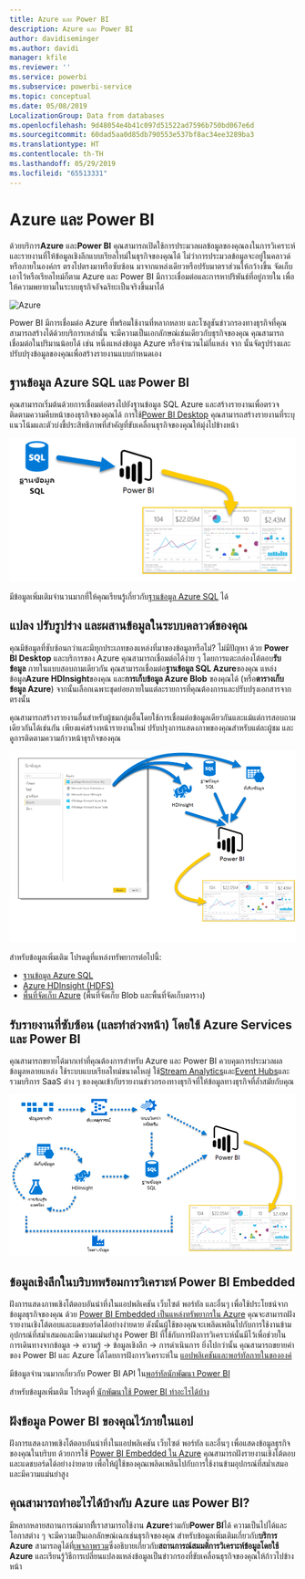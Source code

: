 ```yaml
---
title: Azure และ Power BI
description: Azure และ Power BI
author: davidiseminger
ms.author: davidi
manager: kfile
ms.reviewer: ''
ms.service: powerbi
ms.subservice: powerbi-service
ms.topic: conceptual
ms.date: 05/08/2019
LocalizationGroup: Data from databases
ms.openlocfilehash: 9d48054e4b41c097d51522ad7596b750bd067e6d
ms.sourcegitcommit: 60dad5aa0d85db790553e537bf8ac34ee3289ba3
ms.translationtype: HT
ms.contentlocale: th-TH
ms.lasthandoff: 05/29/2019
ms.locfileid: "65513331"
---
```

# <a name="azure-and-power-bi"></a>Azure และ Power BI

ด้วยบริการ**Azure** และ**Power BI** คุณสามารถเปิดใช้การประมวลผลข้อมูลของคุณลงในการวิเคราะห์และรายงานที่ให้ข้อมูลเชิงลึกแบบเรียลไทม์ในธุรกิจของคุณได้ ไม่ว่าการประมวลข้อมูลจะอยู่ในคลาวด์หรือภายในองค์กร ตรงไปตรงมาหรือซับซ้อน มาจากแหล่งเดียวหรือปรับมาตราส่วนให้กว้างขึ้น จัดเก็บเอาไว้หรือเรียลไทม์ก็ตาม Azure และ Power BI มีภาวะเชื่อมต่อและการหาปริพันธ์ที่อยู่ภายใน เพื่อให้ความพยายามในระบบธุรกิจอัจฉริยะเป็นจริงขึ้นมาได้

![Azure](media/service-azure-and-power-bi/azure_1.png)

Power BI มีการเชื่อมต่อ Azure ที่พร้อมใช้งานที่หลากหลาย และโซลูชันข่าวกรองทางธุรกิจที่คุณสามารถสร้างได้ด้วยบริการเหล่านั้น จะมีความเป็นเอกลักษณ์เช่นเดียวกับธุรกิจของคุณ คุณสามารถเชื่อมต่อในปริมานน้อยได้ เช่น หนึ่งแหล่งข้อมูล Azure หรือจำนวนไม่กี่แหล่ง จาก นั้นจัดรูปร่างและปรับปรุงข้อมูลของคุณเพื่อสร้างรายงานแบบกำหนดเอง

## <a name="azure-sql-database-and-power-bi"></a>ฐานข้อมูล Azure SQL และ Power BI

คุณสามารถเริ่มต้นด้วยการเชื่อมต่อตรงไปยังฐานข้อมูล SQL Azure และสร้างรายงานเพื่อตรวจติดตามความคืบหน้าของธุรกิจของคุณได้ การใช้[Power BI Desktop](desktop-getting-started.md) คุณสามารถสร้างรายงานที่ระบุแนวโน้มและตัวบ่งชี้ประสิทธิภาพที่สำคัญที่ขับเคลื่อนธุรกิจของคุณให้มุ่งไปข้างหน้า

![SQL ไปยัง PBI](media/service-azure-and-power-bi/azure_2_sqltopbi.png)

มีข้อมูลเพิ่มเติมจำนวนมากที่ให้คุณเรียนรู้เกี่ยวกับ[ฐานข้อมูล Azure SQL](http://azure.microsoft.com/services/sql-database/) ได้

## <a name="transform-shape-and-merge-your-cloud-data"></a>แปลง ปรับรูปร่าง และผสานข้อมูลในระบบคลาวด์ของคุณ

คุณมีข้อมูลที่ซับซ้อนกว่าและมีทุกประเภทของแหล่งที่มาของข้อมูลหรือไม่? ไม่มีปัญหา ด้วย **Power BI Desktop** และบริการของ Azure คุณสามารถเชื่อมต่อได้ง่าย ๆ โดยการแตะกล่องโต้ตอบ**รับข้อมูล** ภายในแบบสอบถามเดียวกัน คุณสามารถเชื่อมต่อ**ฐานข้อมูล SQL Azure**ของคุณ แหล่งข้อมูล**Azure HDInsight**ของคุณ และ**การเก็บข้อมูล Azure Blob** ของคุณได้ (หรือ**ตารางเก็บข้อมูล Azure**) จากนั้นเลือกเฉพาะชุดย่อยภายในแต่ละรายการที่คุณต้องการและปรับปรุงเอกสารจากตรงนั้น

คุณสามารถสร้างรายงานอื่นสำหรับผู้ชมกลุ่มอื่นโดยใช้การเชื่อมต่อข้อมูลเดียวกันและแม้แต่การสอบถามเดียวกันได้เช่นกัน เพียงแค่สร้างหน้ารายงานใหม่ ปรับปรุงการแสดงภาพของคุณสำหรับแต่ละผู้ชม และดูการติดตามความก้าวหน้าธุรกิจของคุณ

![Multiple ไปยัง PBI](media/service-azure-and-power-bi/azure_3_multipletopbi.png)

สำหรับข้อมูลเพิ่มเติม โปรดดูที่แหล่งทรัพยากรต่อไปนี้:

* [ฐานข้อมูล Azure SQL](http://azure.microsoft.com/services/sql-database/)
* [Azure HDInsight (HDFS)](http://azure.microsoft.com/services/hdinsight/)
* [พื้นที่จัดเก็บ Azure](http://azure.microsoft.com/services/storage/) (พื้นที่จัดเก็บ Blob และพื้นที่จัดเก็บตาราง)

## <a name="get-complex-and-ahead-using-azure-services-and-power-bi"></a>รับรายงานที่ซับซ้อน (และทำล่วงหน้า) โดยใช้ Azure Services และ Power BI

คุณสามารถขยายได้มากเท่าที่คุณต้องการสำหรับ Azure และ Power BI ควบคุมการประมวลผลข้อมูลหลายแหล่ง ใช้ระบบแบบเรียลไทม์ขนาดใหญ่ ใช้[Stream Analytics](http://azure.microsoft.com/services/stream-analytics/)และ[Event Hubs](http://azure.microsoft.com/services/event-hubs/)และรวมบริการ SaaS ต่าง ๆ ของคุณเข้ากับรายงานข่าวกรองทางธุรกิจที่ให้ข้อมูลทางธุรกิจที่ล้ำสมัยกับคุณ

![Azure เชิงซ้อน](media/service-azure-and-power-bi/azure_4_complex.png)

## <a name="context-insights-with-power-bi-embedded-analytics"></a>ข้อมูลเชิงลึกในบริบทพร้อมการวิเคราะห์ Power BI Embedded

ฝังการแสดงภาพเชิงโต้ตอบอันน่าทึ่งในแอปพลิเคชัน เว็บไซต์ พอร์ทัล และอื่นๆ เพื่อใช้ประโยชน์จากข้อมูลธุรกิจของคุณ ด้วย [Power BI Embedded เป็นแหล่งทรัพยากรใน Azure](https://azure.microsoft.com/services/power-bi-embedded/) คุณจะสามารถฝังรายงานเชิงโต้ตอบและแดชบอร์ดได้อย่างง่ายดาย ดังนั้นผู้ใช้ของคุณจะเพลิดเพลินไปกับการใช้งานข้ามอุปกรณ์ที่สม่ำเสมอและมีความแม่นยำสูง  Power BI ที่ใช้กับการฝังการวิเคราะห์นั้นมีไว้เพื่อช่วยในการเดินทางจากข้อมูล -> ความรู้ -> ข้อมูลเชิงลึก -> การดำเนินการ  ยิ่งไปกว่านั้น คุณสามารถขยายค่าของ Power BI และ Azure ได้โดยการฝังการวิเคราะห์ใน [แอปพลิเคชันและพอร์ทัลภายในขององค์](https://powerbi.microsoft.com/developers/embedded-analytics/organization/)

มีข้อมูลจำนวนมากเกี่ยวกับ Power BI API ใน[พอร์ทัลนักพัฒนา Power BI](http://dev.powerbi.com)

สำหรับข้อมูลเพิ่มเติม โปรดดูที่ [นักพัฒนาใช้ Power BI ทำอะไรได้บ้าง](developer/what-can-you-do.md)

## <a name="embed-your-power-bi-data-within-your-app"></a>ฝังข้อมูล Power BI ของคุณไว้ภายในแอป

ฝังการแสดงภาพเชิงโต้ตอบอันน่าทึ่งในแอปพลิเคชัน เว็บไซต์ พอร์ทัล และอื่นๆ เพื่อแสดงข้อมูลธุรกิจของคุณในบริบท ด้วยการใช้ [Power BI Embedded ใน Azure](https://azure.microsoft.com/services/power-bi-embedded/) คุณสามารถฝังรายงานเชิงโต้ตอบและแดชบอร์ดได้อย่างง่ายดาย เพื่อให้ผู้ใช้ของคุณเพลิดเพลินไปกับการใช้งานข้ามอุปกรณ์ที่สม่ำเสมอและมีความแม่นยำสูง

## <a name="what-could-you-do-with-azure-and-power-bi"></a>คุณสามารถทำอะไรได้บ้างกับ Azure และ Power BI?

มีหลากหลายสถานการณ์มากทีี่เราสามารถใช้งาน **Azure**ร่วมกับ**Power BI**ได้ ความเป็นไปได้และโอกาสต่าง ๆ จะมีความเป็นเอกลักษณ์เฉกเช่นธุรกิจของคุณ สำหรับข้อมูลเพิ่มเติมเกี่ยวกับ**บริการ Azure** สามารถดูได้ที่[เพจภาพรวม](https://docs.microsoft.com/azure/machine-learning/team-data-science-process/plan-your-environment)ซึ่งอธิบายเกี่ยวกับ**สถานการณ์สมมติการวิเคราะห์ข้อมูลโดยใช้ Azure** และเรียนรู้วิธีการเปลี่ยนแปลงแหล่งข้อมูลเป็นข่าวกรองที่ขับเคลื่อนธุรกิจของคุณให้ก้าวไปข้างหน้า